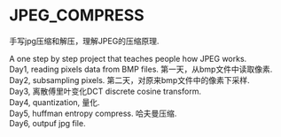 # JPEG_COMPRESS  

手写jpg压缩和解压，理解JPEG的压缩原理.  

A one step by step project that teaches people how JPEG works.    
Day1, reading pixels data from BMP files. 第一天，从bmp文件中读取像素.    
Day2, subsampling pixels. 第二天，对原来bmp文件中的像素下采样.  
Day3, 离散傅里叶变化DCT discrete cosine transform.    
Day4, quantization, 量化.  
Day5, huffman entropy compress. 哈夫曼压缩.  
Day6, outpuf jpg file.

